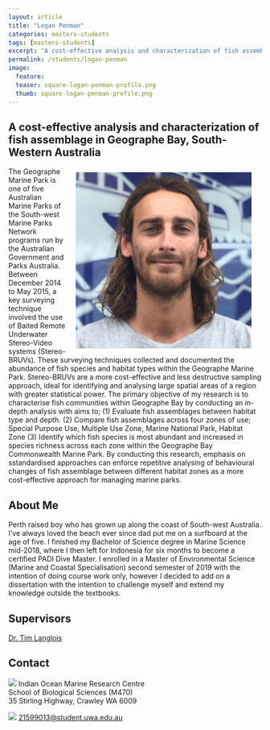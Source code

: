 ```yaml
---
layout: article
title: "Logan Penman"
categories: masters-students
tags: [masters-students]
excerpt: "A cost-effective analysis and characterization of fish assemblage in Geographe Bay, South-Western Australia"
permalink: /students/logan-penman
image:
  feature: 
  teaser: square-logan-penman-profile.png
  thumb: square-logan-penman-profile.png
---
```

## A cost-effective analysis and characterization of fish assemblage in Geographe Bay, South-Western Australia
<img src='/images/square-logan-penman-profile.png' align='right' width="350" hspace="20" vspace="10">

The Geographe Marine Park is one of five Australian Marine Parks of the South-west Marine Parks Network programs run by the Australian Government and Parks Australia. Between December 2014 to May 2015, a key surveying technique involved the use of Baited Remote Underwater Stereo-Video systems (Stereo-BRUVs). These surveying techniques collected and documented the abundance of fish species and habitat types within the Geographe Marine Park. Stereo-BRUVs are a more cost-effective and less destructive sampling approach, ideal for identifying and analysing large spatial areas of a region with greater statistical power. The primary objective of my research is to characterise fish communities within Geographe Bay by conducting an in-depth analysis with aims to; 
(1) Evaluate fish assemblages between habitat type and depth.
(2) Compare fish assemblages across four zones of use; 
Special Purpose Use, Multiple Use Zone, Marine National Park, Habitat Zone
(3) Identify which fish species is most abundant and increased in species richness across each zone within the Geographe Bay Commonwealth Marine Park. 
By conducting this research, emphasis on sstandardised approaches can enforce repetitive analysing of behavioural changes of fish assemblage between different habitat zones as a more cost-effective approach for managing marine parks.

## About Me
Perth raised boy who has grown up along the coast of South-west Australia. I’ve always loved the beach ever since dad put me on a surfboard at the age of five. I finished my Bachelor of Science degree in Marine Science mid-2018, where I then left for Indonesia for six months to become a certified PADI Dive Master. I enrolled in a Master of Environmental Science (Marine and Coastal Specialisation) second semester of 2019 with the intention of doing course work only, however I decided to add on a dissertation with the intention to challenge myself and extend my knowledge outside the textbooks.   
## Supervisors
[Dr. Tim Langlois](https://uwamegfisheries.github.io/researchers/tim-langlois/ "Tim Langlois")

## Contact
<img src='/images/icons/building-regular.svg' width="15px"> Indian Ocean Marine Research Centre <br>
School of Biological Sciences (M470)<br>
35 Stirling Highway, Crawley WA 6009</p>


<img src='/images/icons/envelope-regular.svg' width="15px"> <a href="mailto:21599013@student.uwa.edu.au">21599013@student.uwa.edu.au</a><br>
